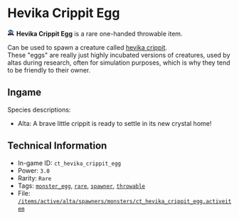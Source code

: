 # Hevika Crippit Egg

<img src="https://raw.githubusercontent.com/Ceterai/Enternia/main/items/active/alta/spawners/monsters/ct_hevika_crippit_egg.png" alt="Hevika Crippit Egg icon" loading="lazy" height="16px" width="auto" /> **Hevika Crippit Egg** is a rare one-handed throwable item.

Can be used to spawn a creature called [hevika crippit](https://ceterai.github.io/MyEnternia/Wiki/hevikacrippit).  
These "eggs" are really just highly incubated versions of creatures, used by altas during research, often for simulation purposes, which is why they tend to be friendly to their owner.

## Ingame

Species descriptions:

- Alta: A brave little crippit is ready to settle in its new crystal home!

## Technical Information

- In-game ID: `ct_hevika_crippit_egg`
- Power: `3.0`
- Rarity: `Rare`
- Tags: [`monster_egg`](https://ceterai.github.io/MyEnternia/Wiki/Tags/MonsterEgg), [`rare`](https://ceterai.github.io/MyEnternia/Wiki/Tags/Rare), [`spawner`](https://ceterai.github.io/MyEnternia/Wiki/Tags/Spawner), [`throwable`](https://ceterai.github.io/MyEnternia/Wiki/Tags/Throwable)
- File: [`/items/active/alta/spawners/monsters/ct_hevika_crippit_egg.activeitem`](https://github.com/Ceterai/Enternia/blob/main/items/active/alta/spawners/monsters/ct_hevika_crippit_egg.activeitem)
